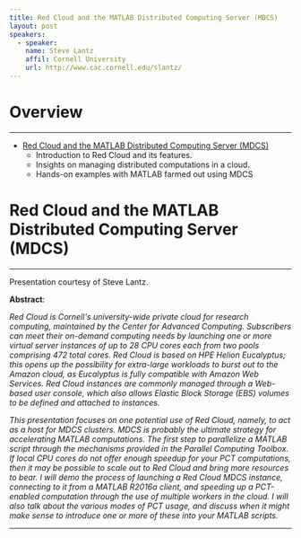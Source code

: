 ```yaml
---
title: Red Cloud and the MATLAB Distributed Computing Server (MDCS)
layout: post
speakers:
  - speaker:
    name: Steve Lantz
    affil: Cornell University
    url: http://www.cac.cornell.edu/slantz/
---
```


# Overview
--------------------------------------------------------------------------------

- [Red Cloud and the MATLAB Distributed Computing Server (MDCS)](#red-cloud-and-the-matlab-distributed-computing-server-mdcs)
    - Introduction to Red Cloud and its features.
    - Insights on managing distributed computations in a cloud.
    - Hands-on examples with MATLAB farmed out using MDCS

# Red Cloud and the MATLAB Distributed Computing Server (MDCS)
--------------------------------------------------------------------------------

Presentation courtesy of Steve Lantz.

**Abstract**:

_Red Cloud is Cornell's university-wide private cloud for research computing, maintained
by the Center for Advanced Computing. Subscribers can meet their on-demand computing
needs by launching one or more virtual server instances of up to 28 CPU cores each from
two pools comprising 472 total cores. Red Cloud is based on HPE Helion Eucalyptus; this
opens up the possibility for extra-large workloads to burst out to the Amazon cloud, as
Eucalyptus is fully compatible with Amazon Web Services. Red Cloud instances are
commonly managed through a Web-based user console, which also allows Elastic Block
Storage (EBS) volumes to be defined and attached to instances._

_This presentation focuses on one potential use of Red Cloud, namely, to act as a host
for MDCS clusters. MDCS is probably the ultimate strategy for accelerating MATLAB
computations. The first step to parallelize a MATLAB script through the mechanisms
provided in the Parallel Computing Toolbox. If local CPU cores do not offer enough
speedup for your PCT computations, then it may be possible to scale out to Red Cloud and
bring more resources to bear. I will demo the process of launching a Red Cloud MDCS
instance, connecting to it from a MATLAB R2016a client, and speeding up a PCT-enabled
computation through the use of multiple workers in the cloud. I will also talk about the
various modes of PCT usage, and discuss when it might make sense to introduce one or
more of these into your MATLAB scripts._

--------------------------------------------------------------------------------
